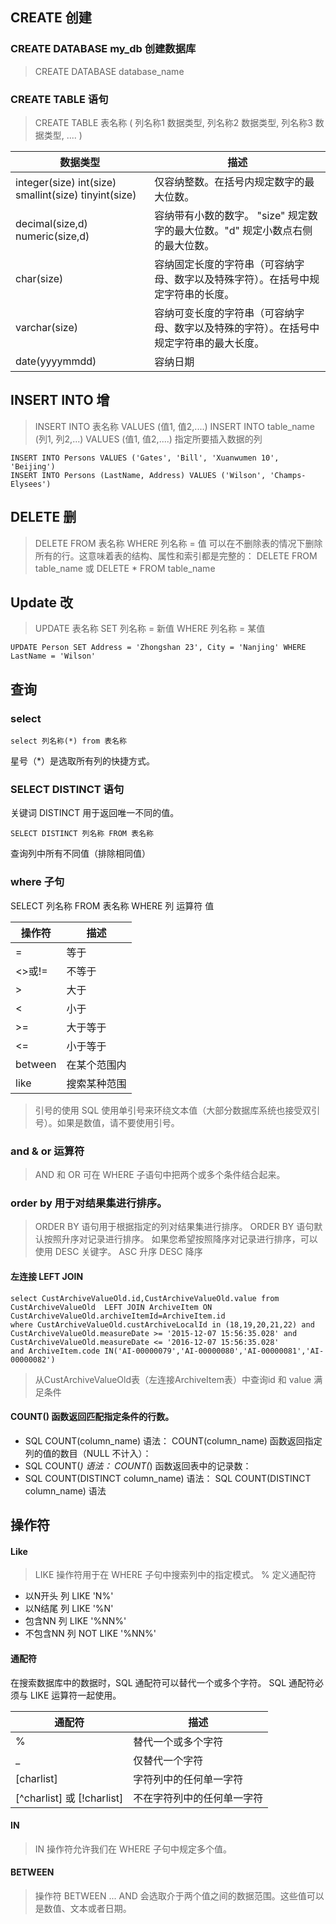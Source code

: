 ##  CREATE 创建
### CREATE DATABASE my_db 创建数据库
> CREATE DATABASE database_name

### CREATE TABLE 语句
> CREATE TABLE 表名称
  (
  列名称1 数据类型,
  列名称2 数据类型,
  列名称3 数据类型,
  ....
  )

  数据类型  |  描述
  --------- | -------------
  integer(size) int(size) smallint(size) tinyint(size)| 仅容纳整数。在括号内规定数字的最大位数。
  decimal(size,d) numeric(size,d) | 容纳带有小数的数字。 "size" 规定数字的最大位数。"d" 规定小数点右侧的最大位数。
  char(size)|容纳固定长度的字符串（可容纳字母、数字以及特殊字符）。在括号中规定字符串的长度。
   varchar(size)| 容纳可变长度的字符串（可容纳字母、数字以及特殊的字符）。在括号中规定字符串的最大长度。
  date(yyyymmdd) | 容纳日期


## INSERT INTO 增
> INSERT INTO 表名称 VALUES (值1, 值2,....)
INSERT INTO table_name (列1, 列2,...) VALUES (值1, 值2,....) 指定所要插入数据的列
```
INSERT INTO Persons VALUES ('Gates', 'Bill', 'Xuanwumen 10', 'Beijing')
INSERT INTO Persons (LastName, Address) VALUES ('Wilson', 'Champs-Elysees')
```

## DELETE 删

> DELETE FROM 表名称 WHERE 列名称 = 值
可以在不删除表的情况下删除所有的行。这意味着表的结构、属性和索引都是完整的：
DELETE FROM table_name 或 DELETE * FROM table_name

## Update 改

> UPDATE 表名称 SET 列名称 = 新值 WHERE 列名称 = 某值
```
UPDATE Person SET Address = 'Zhongshan 23', City = 'Nanjing' WHERE LastName = 'Wilson'
```

## 查询

### select
```
select 列名称(*) from 表名称
```
星号（*）是选取所有列的快捷方式。

### SELECT DISTINCT 语句
关键词 DISTINCT 用于返回唯一不同的值。
```
SELECT DISTINCT 列名称 FROM 表名称
```
查询列中所有不同值（排除相同值）

### where 子句
SELECT 列名称 FROM 表名称 WHERE 列 运算符 值

操作符 | 描述
-------|-------
=|等于
<>或!=|不等于
>|大于
<|小于
>=|大于等于
<=|小于等于
between|在某个范围内
like | 搜索某种范围
> 引号的使用
SQL 使用单引号来环绕文本值（大部分数据库系统也接受双引号）。如果是数值，请不要使用引号。

### and & or 运算符
> AND 和 OR 可在 WHERE 子语句中把两个或多个条件结合起来。

### order by 用于对结果集进行排序。
> ORDER BY 语句用于根据指定的列对结果集进行排序。
ORDER BY 语句默认按照升序对记录进行排序。
如果您希望按照降序对记录进行排序，可以使用 DESC 关键字。
ASC 升序
DESC 降序

#### 左连接 LEFT JOIN
```
select CustArchiveValueOld.id,CustArchiveValueOld.value from CustArchiveValueOld  LEFT JOIN ArchiveItem ON CustArchiveValueOld.archiveItemId=ArchiveItem.id
where CustArchiveValueOld.custArchiveLocalId in (18,19,20,21,22) and CustArchiveValueOld.measureDate >= '2015-12-07 15:56:35.028' and CustArchiveValueOld.measureDate <= '2016-12-07 15:56:35.028'
and ArchiveItem.code IN('AI-00000079','AI-00000080','AI-00000081','AI-00000082')
```
> 从CustArchiveValueOld表（左连接ArchiveItem表）中查询id 和 value 满足条件

#### COUNT() 函数返回匹配指定条件的行数。
- SQL COUNT(column_name)
语法： COUNT(column_name) 函数返回指定列的值的数目（NULL 不计入）：
- SQL COUNT(*)
语法： COUNT(*) 函数返回表中的记录数：
- SQL COUNT(DISTINCT column_name)
语法： SQL COUNT(DISTINCT column_name) 语法

## 操作符

#### Like
> LIKE 操作符用于在 WHERE 子句中搜索列中的指定模式。
% 定义通配符
- 以N开头 列 LIKE 'N%'
- 以N结尾 列 LIKE '%N'
- 包含NN 列 LIKE '%NN%'
- 不包含NN 列 NOT LIKE '%NN%'

#### 通配符
在搜索数据库中的数据时，SQL 通配符可以替代一个或多个字符。
SQL 通配符必须与 LIKE 运算符一起使用。

通配符 | 描述
-------| ------
% | 替代一个或多个字符
_ | 仅替代一个字符
[charlist] | 字符列中的任何单一字符
[^charlist] 或 [!charlist] | 不在字符列中的任何单一字符

#### IN
> IN 操作符允许我们在 WHERE 子句中规定多个值。

#### BETWEEN
> 操作符 BETWEEN ... AND 会选取介于两个值之间的数据范围。这些值可以是数值、文本或者日期。

